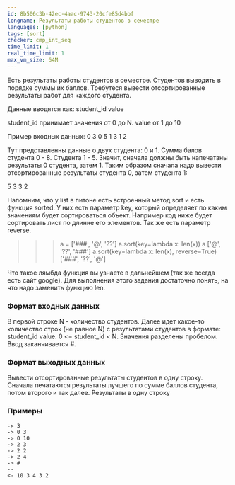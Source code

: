 ```yaml
---
id: 8b506c3b-42ec-4aac-9743-20cfe85d4bbf
longname: Результаты работы студентов в семестре
languages: [python]
tags: [sort]
checker: cmp_int_seq
time_limit: 1
real_time_limit: 1
max_vm_size: 64M
---
```


Есть результаты работы студентов в семестре.
Студентов выводить в порядке суммы их баллов.
Требутеся вывести отсортированные результаты работ для каждого студента.

Данные вводятся как:
student_id value

student_id принимает значения от 0 до N.
value от 1 до 10

Пример входных данных:
0 3
0 5
1 3
1 2
 
Тут представленны данные о двух студента: 0 и 1.
Сумма балов студента 0 - 8. Студента 1 - 5. Значит, сначала должны быть напечатаны результаты 0 студента, затем 1.
Таким образом сначала надо вывести отсортированные результаты студента 0, затем студента 1:

5 3
3 2

Напомним, что у list в питоне есть встроенный метод sort и есть функция sorted. У них есть параметр key, который определяет по каким значениям будет сортироваться объект.
Например код ниже будет сортировать лист по длинне его элементов. Так же есть параметр reverse.
>>> a = ['###', '@', '??']
>>> a.sort(key=lambda x: len(x))
>>> a
['@', '??', '###']
>>> a.sort(key=lambda x: len(x), reverse=True)
['###', '??', '@']

Что такое лямбда функция вы узнаете в дальнейшем (так же всегда есть сайт google). Для выполнения этого задания достаточно понять, на что надо заменить функцию len.

### Формат входных данных

В первой строке N - количество студентов.
Далее идет какое-то количество строк (не равное N) с результатами студентов в формате:
student_id value. 0 <= student_id < N. Значения разделены пробелом.
Ввод заканчивается #.

### Формат выходных данных

Вывести отсортированные результаты студентов в одну строку. Сначала печатаются результаты лучшего по сумме баллов студента, потом второго и так далее.
Результаты в одну строку

### Примеры

```
-> 3
-> 0 3
-> 0 10
-> 2 3
-> 2 2
-> 2 4
-> #
--
<- 10 3 4 3 2
```